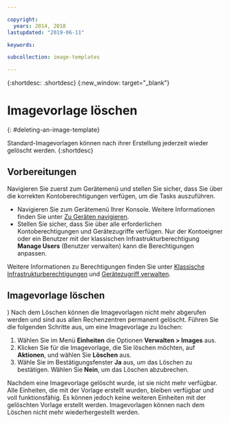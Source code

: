 ```yaml
---

copyright:
  years: 2014, 2018
lastupdated: "2019-06-11"

keywords:

subcollection: image-templates

---
```


{:shortdesc: .shortdesc}
{:new_window: target="_blank"}

# Imagevorlage löschen
{: #deleting-an-image-template}

Standard-Imagevorlagen können nach ihrer Erstellung jederzeit wieder gelöscht werden.
{:shortdesc}

## Vorbereitungen
Navigieren Sie zuerst zum Gerätemenü und stellen Sie sicher, dass Sie über die korrekten Kontoberechtigungen verfügen, um die Tasks auszuführen.

* Navigieren Sie zum Gerätemenü Ihrer Konsole. Weitere Informationen finden Sie unter [Zu Geräten navigieren](/docs/infrastructure/image-templates?topic=virtual-servers-navigating-devices).
* Stellen Sie sicher, dass Sie über alle erforderlichen Kontoberechtigungen und Gerätezugriffe verfügen. Nur der Kontoeigner oder ein Benutzer mit der klassischen Infrastrukturberechtigung **Manage Users** (Benutzer verwalten) kann die Berechtigungen anpassen.

Weitere Informationen zu Berechtigungen finden Sie unter [Klassische Infrastrukturberechtigungen](/docs/iam?topic=iam-infrapermission#infrapermission) und [Gerätezugriff verwalten](/docs/vsi?topic=virtual-servers-managing-device-access).

## Imagevorlage löschen
)
Nach dem Löschen können die Imagevorlagen nicht mehr abgerufen werden und sind aus allen Rechenzentren permanent gelöscht. Führen Sie die folgenden Schritte aus, um eine Imagevorlage zu löschen:

1. Wählen Sie im Menü **Einheiten** die Optionen **Verwalten > Images** aus.
2. Klicken Sie für die Imagevorlage, die Sie löschen möchten, auf **Aktionen**, und wählen Sie **Löschen** aus.
3. Wähle Sie im Bestätigungsfenster **Ja** aus, um das Löschen zu bestätigen. Wählen Sie **Nein**, um das Löschen abzubrechen.

Nachdem eine Imagevorlage gelöscht wurde, ist sie nicht mehr verfügbar. Alle Einheiten, die mit der Vorlage erstellt wurden, bleiben verfügbar und voll funktionsfähig. Es können jedoch keine weiteren Einheiten mit der gelöschten Vorlage erstellt werden. Imagevorlagen können nach dem Löschen nicht mehr wiederhergestellt werden.
